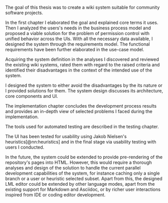 The goal of this thesis was to create a wiki system suitable for community software projects.

In the first chapter I elaborated the goal and explained core terms it uses.
Then I analyzed the users's needs in the business process model and proposed a viable solution for the problem of permission control with unified behavior across the UIs.
With all the necessary data available, I designed the system through the requirements model.
The functional requirements have been further elaborated in the use-case model.

Acquiring the system definition in the analyses I discovered and reviewed the existing wiki systems, rated them with regard to the raised criteria and identified their disadvantages in the context of the intended use of the system.

I designed the system to either avoid the disadvantages by the its nature or I provided solutions for them.
The system design discusses its architecture, core components and UI.

The implementation chapter concludes the development process results and provides an in-depth view of selected problems I faced during the implementation.

The tools used for automated testing are described in the testing chapter.

The UI has been tested for usability using Jakob Nielsen's heuristics[@nn:heuristics] and in the final stage via usability testing with users I conducted.

In the future, the system could be extended to provide pre-rendering of the repository's pages into HTML.
However, this would require a thorough analyses and design of the solution to handle the current parallel development capabilities of the system, for instance caching only a single branch or a user or heuristic selected subset.
Apart from this, the designed LML editor could be extended by other language modes, apart from the existing support for Markdown and Asciidoc, or by richer user interactions inspired from IDE or coding editor development.

